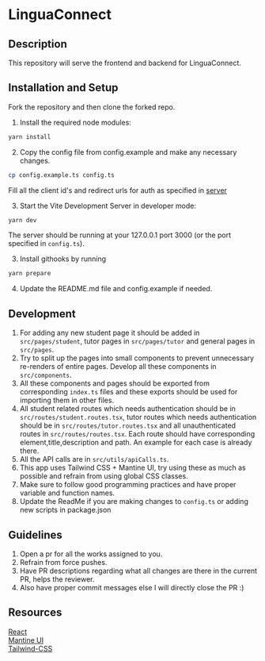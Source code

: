 
# LinguaConnect

## Description

This repository will serve the frontend and backend for LinguaConnect.

## Installation and Setup

Fork the repository and then clone the forked repo.

1. Install the required node modules:

```bash
yarn install
```

2. Copy the config file from config.example and make any necessary changes.

```bash
cp config.example.ts config.ts
```

Fill all the client id's and redirect urls for auth as specified in [server](https://github.com/vortex-csg-nitt/vortex24-server?tab=readme-ov-file#vortex24-server)

3. Start the Vite Development Server in developer mode:

```bash
yarn dev
```

The server should be running at your 127.0.0.1 port 3000 (or the port specified in `config.ts`).

3. Install githooks by running

```bash
yarn prepare
```

4. Update the README.md file and config.example if needed.

## Development

1. For adding any new student page it should be added in `src/pages/student`, tutor pages in `src/pages/tutor` and general pages in `src/pages`.
2. Try to split up the pages into small components to prevent unnecessary re-renders of entire pages. Develop all these components in `src/components`.
3. All these components and pages should be exported from corresponding `index.ts` files and these exports should be used for importing them in other files.
4. All student related routes which needs authentication should be in `src/routes/student.routes.tsx`, tutor routes which needs authentication should be in `src/routes/tutor.routes.tsx` and all unauthenticated routes in `src/routes/routes.tsx`. Each route should have corresponding element,title,description and path. An example for each case is already there.
5. All the API calls are in `src/utils/apiCalls.ts`.
6. This app uses Tailwind CSS + Mantine UI, try using these as much as possible and refrain from using global CSS classes.
7. Make sure to follow good programming practices and have proper variable and function names.
8. Update the ReadMe if you are making changes to `config.ts` or adding new scripts in package.json

## Guidelines

1. Open a pr for all the works assigned to you.
2. Refrain from force pushes.
3. Have PR descriptions regarding what all changes are there in the current PR, helps the reviewer.
4. Also have proper commit messages else I will directly close the PR :)

## Resources

[React](https://reactjs.org/) \
[Mantine UI](https://mantine.dev/) \
[Tailwind-CSS](https://tailwindcss.com/)
